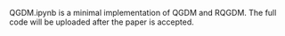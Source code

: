 QGDM.ipynb is a minimal implementation of QGDM and RQGDM. The full code will be uploaded after the paper is accepted.
